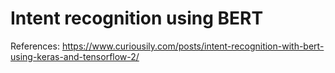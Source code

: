 # Intent recognition using BERT

References: https://www.curiousily.com/posts/intent-recognition-with-bert-using-keras-and-tensorflow-2/
